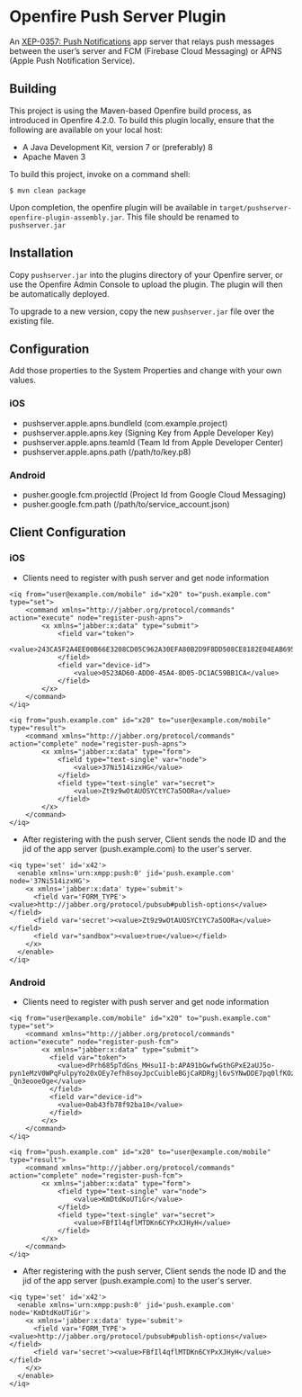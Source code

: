 # Openfire Push Server Plugin
An [XEP-0357: Push Notifications](https://xmpp.org/extensions/xep-0357.html) app server that relays push messages between the user’s server and FCM (Firebase Cloud Messaging) or APNS (Apple Push Notification Service).

Building
--------

This project is using the Maven-based Openfire build process, as introduced in Openfire 4.2.0. To build this plugin locally, ensure that the following are available on your local host:

* A Java Development Kit, version 7 or (preferably) 8
* Apache Maven 3

To build this project, invoke on a command shell:

    $ mvn clean package

Upon completion, the openfire plugin will be available in `target/pushserver-openfire-plugin-assembly.jar`. This file should be renamed to `pushserver.jar`

Installation
------------
Copy `pushserver.jar` into the plugins directory of your Openfire server, or use the Openfire Admin Console to upload the plugin. The plugin will then be automatically deployed.

To upgrade to a new version, copy the new `pushserver.jar` file over the existing file.

Configuration
------------

Add those properties to the System Properties and change with your own values.

### iOS

* pushserver.apple.apns.bundleId (com.example.project)
* pushserver.apple.apns.key (Signing Key from Apple Developer Key)
* pushserver.apple.apns.teamId (Team Id from Apple Developer Center)
* pushserver.apple.apns.path (/path/to/key.p8)

### Android
* pusher.google.fcm.projectId (Project Id from Google Cloud Messaging)
* pusher.google.fcm.path (/path/to/service_account.json)

Client Configuration
------------

### iOS

* Clients need to register with push server and get node information

```
<iq from="user@example.com/mobile" id="x20" to="push.example.com" type="set">
    <command xmlns="http://jabber.org/protocol/commands" action="execute" node="register-push-apns">
        <x xmlns="jabber:x:data" type="submit">
            <field var="token">
                <value>243CA5F2A4EE00B66E3208CD05C962A30EFA80B2D9F8DD508CE8182E04EAB695</value>
            </field>
            <field var="device-id">
                <value>0523AD60-ADD0-45A4-8D05-DC1AC59BB1CA</value>
            </field>
        </x>
    </command>
</iq>
```

```
<iq from="push.example.com" id="x20" to="user@example.com/mobile" type="result">
    <command xmlns="http://jabber.org/protocol/commands" action="complete" node="register-push-apns">
        <x xmlns="jabber:x:data" type="form">
            <field type="text-single" var="node">
                <value>37Ni514izxHG</value>
            </field>
            <field type="text-single" var="secret">
                <value>Zt9z9wOtAUOSYCtYC7a5OORa</value>
            </field>
        </x>
    </command>
</iq>
```

* After registering with the push server, Client sends the node ID and the jid of the app server (push.example.com) to the user's server.

```
<iq type='set' id='x42'>
  <enable xmlns='urn:xmpp:push:0' jid='push.example.com' node='37Ni514izxHG'>
    <x xmlns='jabber:x:data' type='submit'>
      <field var='FORM_TYPE'><value>http://jabber.org/protocol/pubsub#publish-options</value></field>
      <field var='secret'><value>Zt9z9wOtAUOSYCtYC7a5OORa</value></field>
      <field var="sandbox"><value>true</value></field>
    </x>
  </enable>
</iq>
```

### Android

* Clients need to register with push server and get node information

```
<iq from="user@example.com/mobile" id="x20" to="push.example.com" type="set">
    <command xmlns="http://jabber.org/protocol/commands" action="execute" node="register-push-fcm">
        <x xmlns="jabber:x:data" type="submit">
          <field var="token">
            <value>dPrh685pTdGns_MHsu1I-b:APA91bGwfwGthGPxE2aUJ5o-pyn1eMzV0WPqFulpyYo20xOEy7efh8soyJpcCuibleBGjCaRDRgjl6vSYNwDDE7pq0lfKOzubfUvCrvKvLMN4uRLEY373L11sCKqHeOf-_Qn3eooeOge</value>
          </field>
          <field var="device-id">
            <value>0ab43fb78f92ba10</value>
          </field>
        </x>
    </command>
</iq>
```

```
<iq from="push.example.com" id="x20" to="user@example.com/mobile" type="result">
    <command xmlns="http://jabber.org/protocol/commands" action="complete" node="register-push-fcm">
        <x xmlns="jabber:x:data" type="form">
            <field type="text-single" var="node">
                <value>KmDtdKoUTiGr</value>
            </field>
            <field type="text-single" var="secret">
                <value>FBfIl4qflMTDKn6CYPxXJHyH</value>
            </field>
        </x>
    </command>
</iq>
```

* After registering with the push server, Client sends the node ID and the jid of the app server (push.example.com) to the user's server.

```
<iq type='set' id='x42'>
  <enable xmlns='urn:xmpp:push:0' jid='push.example.com' node='KmDtdKoUTiGr'>
    <x xmlns='jabber:x:data' type='submit'>
      <field var='FORM_TYPE'><value>http://jabber.org/protocol/pubsub#publish-options</value></field>
      <field var='secret'><value>FBfIl4qflMTDKn6CYPxXJHyH</value></field>
    </x>
  </enable>
</iq>
```